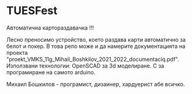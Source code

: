 # TUESFest
Автоматична картораздавачка !!!

Лесно преносимо устройство, което раздава карти автоматично за белот и покер.
В това репо може и да намерите документацията на проекта "proekt_VMKS_11g_Mihail_Boshkilov_2021_2022_documentaciq.pdf".
Използвани технологии:
OpenSCAD за 3d моделиране.
C за програмиране на самото arduino.

Михаил Бошкилов - програмист, дизаинер, хардуерист абе всичко.
